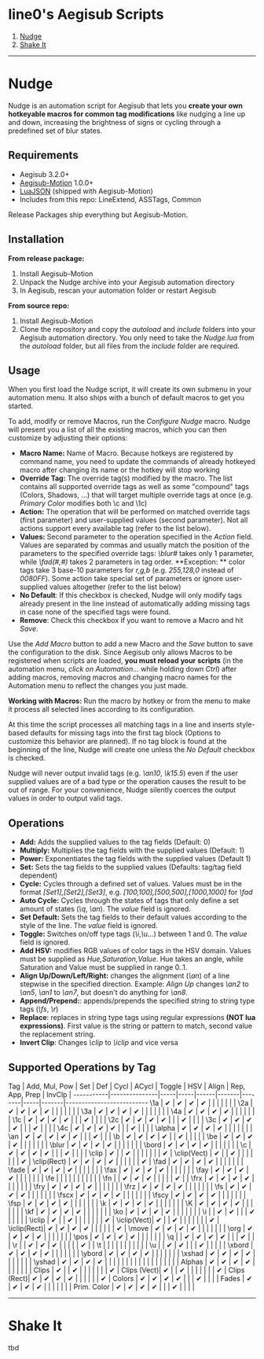 line0's Aegisub Scripts
=======================

 1. [Nudge](#nudge)
 2. [Shake It](#shake-it)

----------------------------------


Nudge
==========================

Nudge is an automation script for Aegisub that lets you **create your own hotkeyable macros for common tag modifications** like nudging a line up and down, increasing the brightness of signs or cycling through a predefined set of blur states.

Requirements
------------
- Aegisub 3.2.0+
- [Aegisub-Motion](https://github.com/torque/Aegisub-Motion) 1.0.0+
- [LuaJSON](https://github.com/harningt/luajson) (shipped with Aegisub-Motion)
- Includes from this repo: LineExtend, ASSTags, Common

Release Packages ship everything but Aegisub-Motion.

Installation
------------

 **From release package:**
1. Install Aegisub-Motion
2. Unpack the Nudge archive into your Aegisub automation directory
3. In Aegisub, rescan your automation folder or restart Aegisub

**From source repo:**
1. Install Aegisub-Motion
2. Clone the repository and copy the *autoload* and *include* folders into your Aegisub automation directory. You only need to take the *Nudge.lua* from the *autoload* folder, but all files from the *include* folder are required.
 

Usage
----
When you first load the Nudge script, it will create its own submenu in your automation menu. It also ships with a bunch of default macros to get you started.

To add, modify or remove Macros, run the *Configure Nudge* macro. Nudge will present you a list of all the existing macros, which you can then customize by adjusting their options:

 - **Macro Name:** Name of Macro. Because hotkeys are registered by command name, you need to update the commands of already hotkeyed macro after changing its name or the hotkey will stop working
 - **Override Tag:** The override tag(s) modified by the macro. The list contains all supported override tags as well as some "compound" tags (Colors, Shadows, ...) that will target multiple override tags at once (e.g. *Primary Color* modifies both \c and \1c)
 - **Action:** The operation that will be performed on matched override tags (first parameter) and user-supplied values (second parameter). Not all actions support every available tag (refer to the list below).
 - **Values:** Second parameter to the operation specified in the *Action* field. Values are separated by commas and usually match the position of the parameters to the specified override tags: *\blur#* takes only 1 parameter, while *\fad(#,#)* takes 2 parameters in tag order. **Exception: ** color tags take 3 base-10 parameters for *r,g,b* (e.g. *255,128,0* instead of *0080FF*). Some action take special set of parameters or ignore user-supplied values altogether (refer to the list below)
 - **No Default**: If this checkbox is checked, Nudge will only modify tags already present in the line instead of automatically adding missing tags in case none of the specified tags were found.
 - **Remove**: Check this checkbox if you want to remove a Macro and hit *Save*.

Use the *Add Macro* button to add a new Macro and the *Save* button to save the configuration to the disk. Since Aegisub only allows Macros to be registered when scripts are loaded, **you must reload your scripts** (in the automation menu, *click on Automation...* while holding down *Ctrl*) after adding macros, removing macros and changing macro names for the Automation menu to reflect the changes you just made. 

**Working with Macros:** Run the macro by hotkey or from the menu to make it process all selected lines according to its configuration. 

At this time the script processes all matching tags in a line and inserts style-based defaults for missing tags into the first tag block (Options to customize this behavior are planned). If no tag block is found at the beginning of the line, Nudge will create one unless the *No Default* checkbox is checked. 

Nudge will never output invalid tags (e.g. *\an10*, *\k15.5*) even if the user supplied values are of a bad type or the operation causes the result to be out of range. For your convenience, Nudge silently coerces the output values in order to output valid tags.
 
Operations
----------

 - **Add:** Adds the supplied values to the tag fields (Default: 0)
 - **Multiply:** Multiplies the tag fields with the supplied values (Default: 1)
 - **Power:** Exponentiates the tag fields with the supplied values (Default 1)
 - **Set:** Sets the tag fields to the supplied values (Defaults: tag/tag field dependent)
 - **Cycle:** Cycles through a defined set of values. Values must be in the format *[Set1],[Set2],[Set3]*, e.g. *[100,100],[500,500],[1000,1000]* for *\fad*
 - **Auto Cycle:** Cycles through the states of tags that only define a set amount of states (*\q*, *\an*). The *value* field is ignored.
 - **Set Default:** Sets the tag fields to their default values according to the style of the line. The *value* field is ignored.
 - **Toggle:** Switches on/off type tags (*\i*,*\u*...) between 1 and 0. The *value* field is ignored.
 - **Add HSV:** modifies RGB values of color tags in the HSV domain. Values must be supplied as *Hue,Saturation,Value*. Hue takes an angle, while Saturation and Value must be supplied in range 0..1. 
 - **Align Up/Down/Left/Right:** changes the alignment (*\an*) of a line stepwise in the specified direction. Example: *Align Up* changes *\an2* to *\an5*, *\an1* to *\an7*, but doesn't do anything for *\an8*.
 - **Append/Prepend:**: appends/prepends the specified string to string type tags (*\fs*, *\r*)
 - **Replace**: replaces in string type tags using regular expressions **(NOT lua expressions)**. First value is the string or pattern to match,  second value the replacement string.
 - **Invert Clip**: Changes *\clip* to *\iclip* and vice versa
 
Supported Operations by Tag
---------------------------

Tag        | Add, Mul, Pow | Set | Def | Cycl | ACycl | Toggle | HSV | Align | Rep, App, Prep | InvClp |
-----------|---------------|-----|-----|------|-------|--------|-----|-------|--------------------------
\1a         |       ✔       |  ✔  |  ✔  |   ✔  |       |        |     |       |                |        |
\2a         |       ✔       |  ✔  |  ✔  |   ✔  |       |        |     |       |                |        |
\3a         |       ✔       |  ✔  |  ✔  |   ✔  |       |        |     |       |                |        |
\4a         |       ✔       |  ✔  |  ✔  |   ✔  |       |        |     |       |                |        |
\1c         |       ✔       |  ✔  |  ✔  |   ✔  |       |        |  ✔  |       |                |        |
\2c         |       ✔       |  ✔  |  ✔  |   ✔  |       |        |  ✔  |       |                |        |
\3c         |       ✔       |  ✔  |  ✔  |   ✔  |       |        |  ✔  |       |                |        |
\4c         |       ✔       |  ✔  |  ✔  |   ✔  |       |        |  ✔  |       |                |        |
\alpha      |       ✔       |  ✔  |  ✔  |   ✔  |       |        |     |       |                |        |
\an         |       ✔       |  ✔  |  ✔  |   ✔  |   ✔   |        |     |   ✔   |                |        |
\b          |       ✔       |  ✔  |  ✔  |   ✔  |       |   ✔    |     |       |                |        |
\be         |       ✔       |  ✔  |  ✔  |   ✔  |       |        |     |       |                |        |
\blur       |       ✔       |  ✔  |  ✔  |   ✔  |       |        |     |       |                |        |
\bord       |       ✔       |  ✔  |  ✔  |   ✔  |       |        |     |       |                |        |
\c          |       ✔       |  ✔  |  ✔  |   ✔  |       |        |  ✔  |       |                |        |
\clip       |       ✔       |     |  ✔  |      |       |        |     |       |                |    ✔   |
\clip(Vect) |       ✔       |     |  ✔  |      |       |        |     |       |                |    ✔   |
\clip(Rect) |       ✔       |  ✔  |  ✔  |   ✔  |       |        |     |       |                |    ✔   |
\fad        |       ✔       |  ✔  |  ✔  |   ✔  |       |        |     |       |                |        |
\fade       |       ✔       |  ✔  |  ✔  |   ✔  |       |        |     |       |                |        |
\fax        |       ✔       |  ✔  |  ✔  |   ✔  |       |        |     |       |                |        |
\fay        |       ✔       |  ✔  |  ✔  |   ✔  |       |        |     |       |                |        |
\fe         |               |     |     |      |       |        |     |       |                |        |
\fn         |               |  ✔  |  ✔  |   ✔  |       |        |     |       |        ✔       |        |
\frx        |       ✔       |  ✔  |  ✔  |   ✔  |       |        |     |       |                |        |
\fry        |       ✔       |  ✔  |  ✔  |   ✔  |       |        |     |       |                |        |
\frz        |       ✔       |  ✔  |  ✔  |   ✔  |       |        |     |       |                |        |
\fs         |       ✔       |  ✔  |  ✔  |   ✔  |       |        |     |       |                |        |
\fscx       |       ✔       |  ✔  |  ✔  |   ✔  |       |        |     |       |                |        |
\fscy       |       ✔       |  ✔  |  ✔  |   ✔  |       |        |     |       |                |        |
\fsp        |       ✔       |  ✔  |  ✔  |   ✔  |       |        |     |       |                |        |
\k          |       ✔       |  ✔  |  ✔  |   ✔  |       |        |     |       |                |        |
\K          |       ✔       |  ✔  |  ✔  |   ✔  |       |        |     |       |                |        |
\kf         |       ✔       |  ✔  |  ✔  |   ✔  |       |        |     |       |                |        |
\ko         |       ✔       |  ✔  |  ✔  |   ✔  |       |        |     |       |                |        |
\i          |               |  ✔  |  ✔  |      |       |   ✔    |     |       |                |        |
\iclip      |       ✔       |     |  ✔  |      |       |        |     |       |                |    ✔   |
\iclip(Vect)|       ✔       |     |  ✔  |      |       |        |     |       |                |    ✔   |
\iclip(Rect)|       ✔       |  ✔  |  ✔  |   ✔  |       |        |     |       |                |    ✔   |
\move       |       ✔       |  ✔  |  ✔  |   ✔  |       |        |     |       |                |        |
\org        |       ✔       |  ✔  |  ✔  |   ✔  |       |        |     |       |                |        |
\pos        |       ✔       |  ✔  |  ✔  |   ✔  |       |        |     |       |                |        |
\q          |               |  ✔  |  ✔  |   ✔  |   ✔   |        |     |   ✔   |                |        |
\r          |               |  ✔  |  ✔  |   ✔  |       |        |     |       |        ✔       |        |
\t          |               |     |     |      |       |        |     |       |                |        |
\u          |               |  ✔  |  ✔  |      |       |   ✔    |     |       |                |        |
\xbord      |       ✔       |  ✔  |  ✔  |   ✔  |       |        |     |       |                |        |
\ybord      |       ✔       |  ✔  |  ✔  |   ✔  |       |        |     |       |                |        |
\xshad      |       ✔       |  ✔  |  ✔  |   ✔  |       |        |     |       |                |        |
\yshad      |       ✔       |  ✔  |  ✔  |   ✔  |       |        |     |       |                |        |
            |               |     |     |      |       |        |     |       |                |        |
Alphas      |       ✔       |  ✔  |  ✔  |   ✔  |       |        |     |       |                |        |
Clips       |       ✔       |     |  ✔  |      |       |        |     |       |                |    ✔   |
Clips (Vect)|       ✔       |     |  ✔  |      |       |        |     |       |                |    ✔   |
Clips (Rect)|       ✔       |  ✔  |  ✔  |   ✔  |       |        |     |       |                |    ✔   |
Colors      |       ✔       |  ✔  |  ✔  |   ✔  |       |        |  ✔  |       |                |        |
Fades       |       ✔       |  ✔  |  ✔  |   ✔  |       |        |     |       |                |        |
Prim. Color |       ✔       |  ✔  |  ✔  |   ✔  |       |        |  ✔  |       |                |        |



-------------------------------

Shake It
==============================

tbd